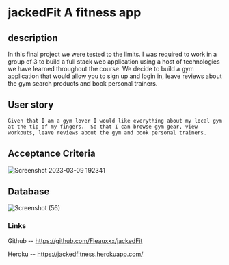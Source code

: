# jackedFit A fitness app



## description 

In this final project we were tested to the limits.
I was required to work in a group of 3 to build a full stack web application using a host of technologies we have learned throughout the course.
We decide to build a gym application that would allow you to sign up and login in, leave reviews about the gym search products and book personal trainers.



## User story

`Given that I am a gym lover I would like everything about my local gym at the tip of my fingers. 
So that I can browse gym gear, view workouts, leave reviews about the gym and book personal trainers.`


## Acceptance Criteria
![Screenshot 2023-03-09 192341](https://user-images.githubusercontent.com/111618393/226925266-1bf6bf98-ce96-4a47-9b5a-901fa3cb0d5b.png)


## Database

![Screenshot (56)](https://user-images.githubusercontent.com/111618393/226944012-7b7ca253-2e45-4951-abd2-bd4a9d767960.png)


### Links

Github -- https://github.com/Fleauxxx/jackedFit

Heroku -- https://jackedfitness.herokuapp.com/


